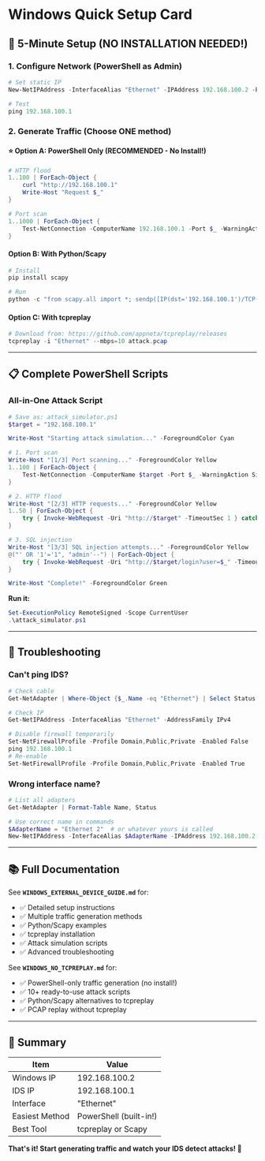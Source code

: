 # Windows Quick Setup Card

## 🚀 5-Minute Setup (NO INSTALLATION NEEDED!)

### 1. Configure Network (PowerShell as Admin)

```powershell
# Set static IP
New-NetIPAddress -InterfaceAlias "Ethernet" -IPAddress 192.168.100.2 -PrefixLength 24 -DefaultGateway 192.168.100.1

# Test
ping 192.168.100.1
```

### 2. Generate Traffic (Choose ONE method)

#### ⭐ Option A: PowerShell Only (RECOMMENDED - No Install!)

```powershell
# HTTP flood
1..100 | ForEach-Object { 
    curl "http://192.168.100.1" 
    Write-Host "Request $_"
}

# Port scan
1..1000 | ForEach-Object {
    Test-NetConnection -ComputerName 192.168.100.1 -Port $_ -WarningAction SilentlyContinue
}
```

#### Option B: With Python/Scapy

```powershell
# Install
pip install scapy

# Run
python -c "from scapy.all import *; sendp([IP(dst='192.168.100.1')/TCP(dport=80, flags='S')]*100, iface='Ethernet')"
```

#### Option C: With tcpreplay

```powershell
# Download from: https://github.com/appneta/tcpreplay/releases
tcpreplay -i "Ethernet" --mbps=10 attack.pcap
```

---

## 📋 Complete PowerShell Scripts

### All-in-One Attack Script

```powershell
# Save as: attack_simulator.ps1
$target = "192.168.100.1"

Write-Host "Starting attack simulation..." -ForegroundColor Cyan

# 1. Port scan
Write-Host "[1/3] Port scanning..." -ForegroundColor Yellow
1..100 | ForEach-Object {
    Test-NetConnection -ComputerName $target -Port $_ -WarningAction SilentlyContinue | Out-Null
}

# 2. HTTP flood
Write-Host "[2/3] HTTP requests..." -ForegroundColor Yellow
1..50 | ForEach-Object {
    try { Invoke-WebRequest -Uri "http://$target" -TimeoutSec 1 } catch {}
}

# 3. SQL injection
Write-Host "[3/3] SQL injection attempts..." -ForegroundColor Yellow
@("' OR '1'='1", "admin'--") | ForEach-Object {
    try { Invoke-WebRequest -Uri "http://$target/login?user=$_" -TimeoutSec 1 } catch {}
}

Write-Host "Complete!" -ForegroundColor Green
```

**Run it:**

```powershell
Set-ExecutionPolicy RemoteSigned -Scope CurrentUser
.\attack_simulator.ps1
```

---

## 🐛 Troubleshooting

### Can't ping IDS?

```powershell
# Check cable
Get-NetAdapter | Where-Object {$_.Name -eq "Ethernet"} | Select Status

# Check IP
Get-NetIPAddress -InterfaceAlias "Ethernet" -AddressFamily IPv4

# Disable firewall temporarily
Set-NetFirewallProfile -Profile Domain,Public,Private -Enabled False
ping 192.168.100.1
# Re-enable
Set-NetFirewallProfile -Profile Domain,Public,Private -Enabled True
```

### Wrong interface name?

```powershell
# List all adapters
Get-NetAdapter | Format-Table Name, Status

# Use correct name in commands
$AdapterName = "Ethernet 2"  # or whatever yours is called
New-NetIPAddress -InterfaceAlias $AdapterName -IPAddress 192.168.100.2 -PrefixLength 24
```

---

## 📚 Full Documentation

See **`WINDOWS_EXTERNAL_DEVICE_GUIDE.md`** for:
- ✅ Detailed setup instructions
- ✅ Multiple traffic generation methods
- ✅ Python/Scapy examples
- ✅ tcpreplay installation
- ✅ Attack simulation scripts
- ✅ Advanced troubleshooting

See **`WINDOWS_NO_TCPREPLAY.md`** for:
- ✅ PowerShell-only traffic generation (no install!)
- ✅ 10+ ready-to-use attack scripts
- ✅ Python/Scapy alternatives to tcpreplay
- ✅ PCAP replay without tcpreplay

---

## 🎯 Summary

| Item | Value |
|------|-------|
| Windows IP | 192.168.100.2 |
| IDS IP | 192.168.100.1 |
| Interface | "Ethernet" |
| Easiest Method | PowerShell (built-in!) |
| Best Tool | tcpreplay or Scapy |

**That's it! Start generating traffic and watch your IDS detect attacks! 🚀**
